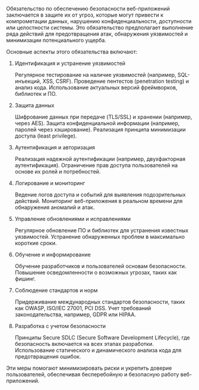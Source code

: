 Обязательство по обеспечению безопасности веб-приложений заключается в защите их от угроз, которые могут привести к компрометации данных, нарушению конфиденциальности, доступности или целостности системы. Это обязательство предполагает выполнение ряда действий для предотвращения атак, обнаружения уязвимостей и минимизации потенциального ущерба.

Основные аспекты этого обязательства включают:
1. Идентификация и устранение уязвимостей

    Регулярное тестирование на наличие уязвимостей (например, SQL-инъекций, XSS, CSRF).
    Проведение пентестов (penetration testing) и анализ кода.
    Использование актуальных версий фреймворков, библиотек и ПО.

2. Защита данных

    Шифрование данных при передаче (TLS/SSL) и хранении (например, через AES).
    Защита конфиденциальной информации (например, паролей через хэширование).
    Реализация принципа минимизации доступа (least privilege).

3. Аутентификация и авторизация

    Реализация надежной аутентификации (например, двухфакторная аутентификация).
    Ограничение прав доступа пользователей на основе их ролей и потребностей.

4. Логирование и мониторинг

    Ведение логов доступа и событий для выявления подозрительных действий.
    Мониторинг веб-приложения в реальном времени для обнаружения аномалий и атак.

5. Управление обновлениями и исправлениями

    Регулярное обновление ПО и библиотек для устранения известных уязвимостей.
    Устранение обнаруженных проблем в максимально короткие сроки.

6. Обучение и информирование

    Обучение разработчиков и пользователей основам безопасности.
    Повышение осведомленности о возможных угрозах, таких как фишинг.

7. Соблюдение стандартов и норм

    Придерживание международных стандартов безопасности, таких как OWASP, ISO/IEC 27001, PCI DSS.
    Учет требований законодательства, например, GDPR или HIPAA.

8. Разработка с учетом безопасности

    Принципы Secure SDLC (Secure Software Development Lifecycle), где безопасность включается на всех этапах разработки.
    Использование статического и динамического анализа кода для предотвращения ошибок.

Эти меры помогают минимизировать риски и укрепить доверие пользователей, обеспечивая бесперебойную и безопасную работу веб-приложений.